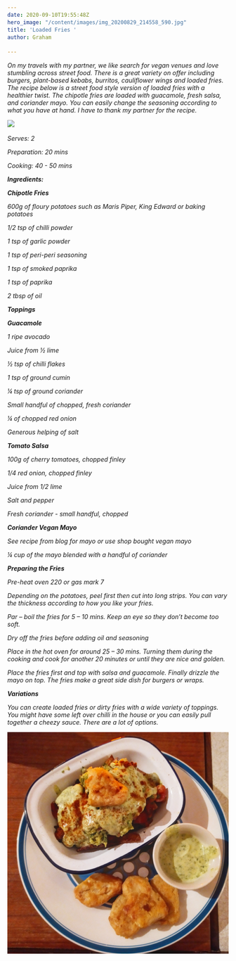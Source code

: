 ```yaml
---
date: 2020-09-10T19:55:48Z
hero_image: "/content/images/img_20200829_214558_590.jpg"
title: 'Loaded Fries '
author: Graham

---
```

_On my travels with my partner, we like search for vegan venues and love stumbling across street food. There is a great variety on offer including burgers, plant-based kebabs, burritos, cauliflower wings and loaded fries. The recipe below is a street food style version of loaded fries with a healthier twist. The chipotle fries are loaded with guacamole, fresh salsa, and coriander mayo. You can easily change the seasoning according to what you have at hand. I have to thank my partner for the recipe._

![](/content/images/img_20200829_213321.jpg)

_Serves: 2_

_Preparation: 20 mins_

_Cooking: 40 - 50 mins_

**_Ingredients:_**

**_Chipotle Fries_**

_600g of floury potatoes such as Maris Piper, King Edward or baking potatoes_

_1/2 tsp of chilli powder_

_1 tsp of garlic powder_

_1 tsp of peri-peri seasoning_

_1 tsp of smoked paprika_

_1 tsp of paprika_

_2 tbsp of oil_

**_Toppings_**

**_Guacamole_**

_1 ripe avocado_

_Juice from ½ lime_

_½ tsp of chilli flakes_

_1 tsp of ground cumin_

_¼ tsp of ground coriander_

_Small handful of chopped, fresh coriander_

_¼ of chopped red onion_

_Generous helping of salt_

**_Tomato Salsa_**

_100g of cherry tomatoes, chopped finley_

_1/4 red onion, chopped finley_

_Juice from 1/2 lime_

_Salt and pepper_

_Fresh coriander -  small handful, chopped_

**_Coriander Vegan Mayo_**

_See recipe from blog for mayo or use shop bought vegan mayo_

_¼ cup of the mayo blended with a handful of coriander_

**_Preparing the Fries_**

_Pre-heat oven 220 or gas mark 7_

_Depending on the potatoes, peel first then cut into long strips. You can vary the thickness according to how you like your fries._

_Par – boil the fries for 5 – 10 mins. Keep an eye so they don’t become too soft._

_Dry off the fries before adding oil and seasoning_

_Place in the hot oven for around 25 – 30 mins. Turning them during the cooking and cook for another 20 minutes or until they are nice and golden._

_Place the fries first and top with salsa and guacamole. Finally drizzle the mayo on top. The fries make a great side dish for burgers or wraps._

**_Variations_**

_You can create loaded fries or dirty fries with a wide variety of toppings. You might have some left over chilli in the house or you can easily pull together a cheezy sauce. There are a lot of options._

![](/content/images/img_20200829_214558_590.jpg)